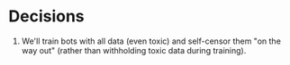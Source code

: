# Decisions

1. We'll train bots with all data (even toxic) and self-censor them "on the way
   out" (rather than withholding toxic data during training).
